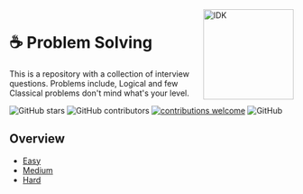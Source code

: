 <img src="https://user-images.githubusercontent.com/56490555/171893223-a42913d2-b4e7-4c96-b8d4-7b2b4fa5802f.gif" width="160" height="160" alt="IDK" align="right"/>

# ☕ Problem Solving

This is a repository with a collection of interview questions. Problems include, Logical and few Classical problems don't mind what's your level.

![GitHub stars](https://img.shields.io/github/stars/ddVital/problem-solving)
![GitHub contributors](https://img.shields.io/github/contributors/ddVital/problem-solving)
[![contributions welcome](https://img.shields.io/badge/contributions-welcome-brightgreen.svg?style=flat)](https://github.com/ddVital/problem-solving/issues)
![GitHub](https://img.shields.io/github/license/ddVital/problem-solving)

## Overview
 - [Easy](https://github.com/ddVital/Problem-solving/easy)
 - [Medium](https://github.com/ddVital/Problem-solving/medium)
 - [Hard](https://github.com/ddVital/Problem-solving/hard)